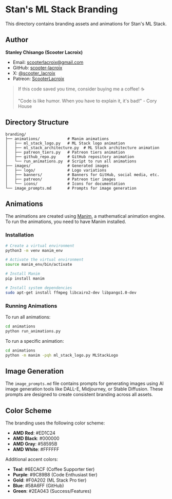 # Stan's ML Stack Branding

This directory contains branding assets and animations for Stan's ML Stack.

## Author

**Stanley Chisango (Scooter Lacroix)**

- Email: scooterlacroix@gmail.com
- GitHub: [scooter-lacroix](https://github.com/scooter-lacroix)
- X: [@scooter_lacroix](https://x.com/scooter_lacroix)
- Patreon: [ScooterLacroix](https://patreon.com/ScooterLacroix)

> If this code saved you time, consider buying me a coffee! ☕
> 
> "Code is like humor. When you have to explain it, it's bad!" - Cory House

## Directory Structure

```
branding/
├── animations/            # Manim animations
│   ├── ml_stack_logo.py   # ML Stack logo animation
│   ├── ml_stack_architecture.py  # ML Stack architecture animation
│   ├── patreon_tiers.py   # Patreon tiers animation
│   ├── github_repo.py     # GitHub repository animation
│   └── run_animations.py  # Script to run all animations
├── images/                # Generated images
│   ├── logo/              # Logo variations
│   ├── banners/           # Banners for GitHub, social media, etc.
│   ├── patreon/           # Patreon tier images
│   └── icons/             # Icons for documentation
└── image_prompts.md       # Prompts for image generation
```

## Animations

The animations are created using [Manim](https://www.manim.community/), a mathematical animation engine. To run the animations, you need to have Manim installed.

### Installation

```bash
# Create a virtual environment
python3 -m venv manim_env

# Activate the virtual environment
source manim_env/bin/activate

# Install Manim
pip install manim

# Install system dependencies
sudo apt-get install ffmpeg libcairo2-dev libpango1.0-dev
```

### Running Animations

To run all animations:

```bash
cd animations
python run_animations.py
```

To run a specific animation:

```bash
cd animations
python -m manim -pqh ml_stack_logo.py MLStackLogo
```

## Image Generation

The `image_prompts.md` file contains prompts for generating images using AI image generation tools like DALL-E, Midjourney, or Stable Diffusion. These prompts are designed to create consistent branding across all assets.

## Color Scheme

The branding uses the following color scheme:

- **AMD Red**: #ED1C24
- **AMD Black**: #000000
- **AMD Gray**: #58595B
- **AMD White**: #FFFFFF

Additional accent colors:

- **Teal**: #6ECACF (Coffee Supporter tier)
- **Purple**: #9C89B8 (Code Enthusiast tier)
- **Gold**: #F0A202 (ML Stack Pro tier)
- **Blue**: #58A6FF (GitHub)
- **Green**: #2EA043 (Success/Features)
